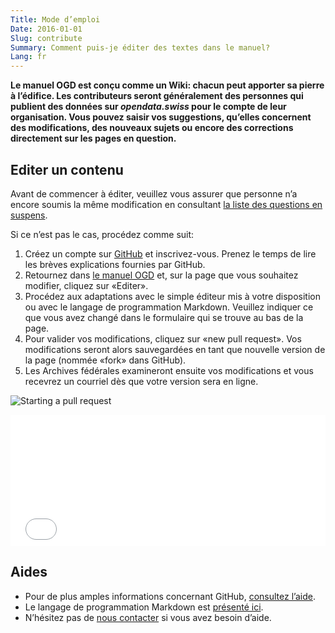 ```yaml
---
Title: Mode d’emploi
Date: 2016-01-01
Slug: contribute
Summary: Comment puis-je éditer des textes dans le manuel?
Lang: fr
---
```


**Le manuel OGD est conçu comme un Wiki: chacun peut apporter sa pierre à l’édifice. Les contributeurs seront généralement des personnes qui publient des données sur *opendata.swiss* pour le compte de leur organisation. Vous pouvez saisir vos suggestions, qu’elles concernent des modifications, des nouveaux sujets ou encore des corrections directement sur les pages en question.**

## Editer un contenu

Avant de commencer à éditer, veuillez vous assurer que personne n’a encore soumis la même modification en consultant [la liste des questions en suspens](https://github.com/opendata-swiss/ogd-handbook-wiki/issues).

Si ce n’est pas le cas, procédez comme suit:

1. Créez un compte sur [GitHub](https://github.com/) et inscrivez-vous. Prenez le temps de lire les brèves explications fournies par GitHub.
2. Retournez dans [le manuel OGD](http://handbook.opendata.swiss/) et, sur la page que vous souhaitez modifier, cliquez sur «Editer».
3. Procédez aux adaptations avec le simple éditeur mis à votre disposition ou avec le langage de programmation Markdown. Veuillez indiquer ce que vous avez changé dans le formulaire qui se trouve au bas de la page.
4. Pour valider vos modifications, cliquez sur «new pull request». Vos modifications seront alors sauvegardées en tant que nouvelle version de la page (nommée «fork» dans GitHub).
5. Les Archives fédérales examineront ensuite vos modifications et vous recevrez un courriel dès que votre version sera en ligne.

![Starting a pull request](../../images/newpullrequest.png)

<iframe src="/theme/examples/github.html?username=opendata-swiss&repo=ogd-handbook-wiki&limit=5" allowtransparency="true" frameborder="0" width="100%" height="210" style="border:0px;overflow:hidden" scrolling="no"></iframe>

## Aides

- Pour de plus amples informations concernant GitHub, [consultez l’aide](https://help.github.com/).
- Le langage de programmation Markdown est [présenté ici](http://en.support.wordpress.com/markdown-quick-reference/).
- N’hésitez pas de [nous contacter](mailto:opendata@bar.admin.ch) si vous avez besoin d’aide.
